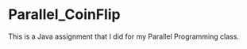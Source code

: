 Parallel_CoinFlip
=================
This is a Java assignment that I did for my Parallel Programming class. 
